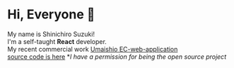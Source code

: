 # Hi, Everyone 👋
My name is Shinichiro Suzuki!
<br/>
I'm a self-taught **React** developer.
<br/>
My recent commercial work [Umaishio EC-web-application](https://www.umaishio.com/)
<br>
[source code is here](https://github.com/agub/umashioEC)
**I have a permission for being the open source project*

<!--
**agub/agub** is a ✨ _special_ ✨ repository because its `README.md` (this file) appears on your GitHub profile.

Here are some ideas to get you started:

- 🔭 I’m currently working on ...
- 🌱 I’m currently learning ...
- 👯 I’m looking to collaborate on ...
- 🤔 I’m looking for help with ...
- 💬 Ask me about ...
- 📫 How to reach me: ...
- 😄 Pronouns: ...
- ⚡ Fun fact: ...
-->
